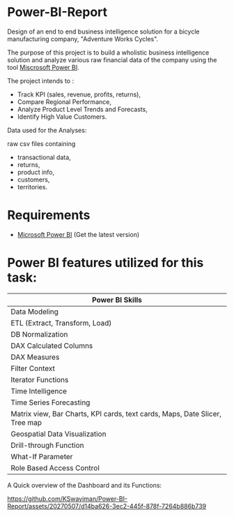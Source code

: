 # Power-BI-Report

  
Design of an end to end business intelligence solution for a bicycle manufacturing company, "Adventure Works Cycles".

The purpose of this project is to build a wholistic business intelligence solution and analyze various raw financial data of the company using the tool [Miscrosoft Power BI](https://powerbi.microsoft.com/en-in/).

The project intends to :
- Track KPI (sales, revenue, profits, returns),
- Compare Regional Performance,
- Analyze Product Level Trends and Forecasts,
- Identify High Value Customers.


Data used for the Analyses:

raw csv files containing
- transactional data,
- returns,
- product info,
- customers,
- territories.

# Requirements
- [Microsoft Power BI](https://powerbi.microsoft.com/en-in/) (Get the latest version)

# Power BI features utilized for this task:

| Power BI Skills |
|-------|
| Data Modeling |
| ETL (Extract, Transform, Load) |
| DB Normalization |
| DAX Calculated Columns |
| DAX Measures |
| Filter Context |
| Iterator Functions |
| Time Intelligence | 
| Time Series Forecasting |
| Matrix view, Bar Charts, KPI cards, text cards, Maps, Date Slicer, Tree map |
| Geospatial Data Visualization |
| Drill-through Function | 
| What-If Parameter |
| Role Based Access Control |

A Quick overview of the Dashboard and its Functions:

https://github.com/KSwaviman/Power-BI-Report/assets/20270507/d14ba626-3ec2-445f-878f-7264b886b739


